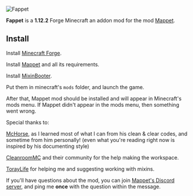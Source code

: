 ![Fappet](https://i.imgur.com/cyVQBvB.png)

**Fappet** is a **1.12.2** Forge Minecraft an addon mod for the mod [Mappet](https://github.com/mchorse/mappet/).


## Install

Install [Minecraft Forge](http://files.minecraftforge.net/).

Install [Mappet](https://www.curseforge.com/minecraft/mc-mods/mappet) and all its requirements.

Install [MixinBooter](https://www.curseforge.com/minecraft/mc-mods/mixin-booter).

Put them in minecraft's `mods` folder, and launch the game.

After that, Mappet mod should be installed and will appear in Minecraft's mods menu. If Mappet didn't appear in the mods menu, then something went wrong.


Special thanks to:

[McHorse](https://mchorse.github.io/), as I learned most of what I can from his clean & clear codes, and sometime from him personally! (even what you're reading right now is inspired by his documenting style)

[CleanroomMC](https://github.com/CleanroomMC/) and their community for the help making the workspace.

[TorayLife](https://github.com/TorayLife/) for helping me and suggesting working with mixins.


If you'll have questions about the mod, you can join [Mappet's Discord server](https://discord.gg/QhvbgSWpYn), and ping me **once** with the question within the message.